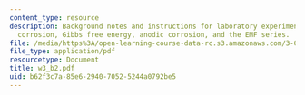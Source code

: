 ```yaml
---
content_type: resource
description: Background notes and instructions for laboratory experiments on electrochemical
  corrosion, Gibbs free energy, anodic corrosion, and the EMF series.
file: /media/https%3A/open-learning-course-data-rc.s3.amazonaws.com/3-014-materials-laboratory-fall-2006/b62f3c7a85e6294070525244a0792be5_w3_b2.pdf
file_type: application/pdf
resourcetype: Document
title: w3_b2.pdf
uid: b62f3c7a-85e6-2940-7052-5244a0792be5
---
```

